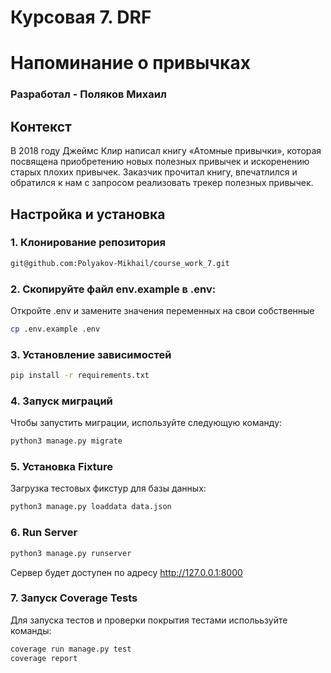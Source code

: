 # Курсовая 7. DRF

# Напоминание о привычках

### Разработал - Поляков Михаил

## Контекст 
В 2018 году Джеймс Клир написал книгу «Атомные привычки», которая посвящена приобретению новых полезных привычек и искоренению старых плохих привычек. Заказчик прочитал книгу, впечатлился и обратился к нам с запросом реализовать трекер полезных привычек.
## Настройка и установка

### 1. Клонирование репозитория

```bash
git@github.com:Polyakov-Mikhail/course_work_7.git
```
### 2. Скопируйте файл env.example в .env:
Откройте .env и замените значения переменных на свои собственные
```bash
cp .env.example .env
```
### 3. Установление зависимостей
```bash
pip install -r requirements.txt
```
### 4. Запуск миграций
Чтобы запустить миграции, используйте следующую команду:
```bash
python3 manage.py migrate
```
### 5. Установка Fixture
Загрузка тестовых фикстур для базы данных:
```bash
python3 manage.py loaddata data.json
```

### 6. Run Server
```bash
python3 manage.py runserver
```
Сервер будет доступен по адресу http://127.0.0.1:8000


### 7. Запуск Coverage Tests
Для запуска тестов и проверки покрытия тестами исполььзуйте команды:
   ```bash
coverage run manage.py test
coverage report
   ```